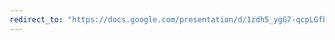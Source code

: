 ```yaml
---
redirect_to: "https://docs.google.com/presentation/d/1zdh5_ygG7-qcpLGfbioujbB6xZxEnMNFurwqMK09jFc/edit?usp=sharing"
---
```

